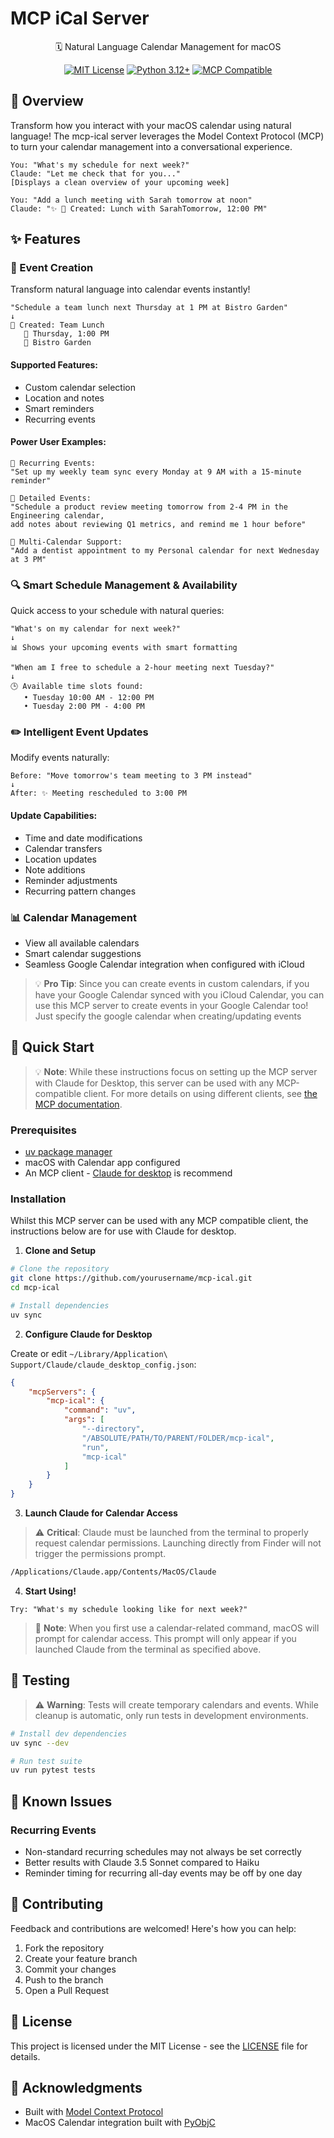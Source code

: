 # MCP iCal Server

<div align="center">

🗓️ Natural Language Calendar Management for macOS

[![MIT License](https://img.shields.io/badge/License-MIT-green.svg)](https://choosealicense.com/licenses/mit/)
[![Python 3.12+](https://img.shields.io/badge/python-3.12+-blue.svg)](https://www.python.org/downloads/)
[![MCP Compatible](https://img.shields.io/badge/MCP-Compatible-purple.svg)](https://modelcontextprotocol.io)

</div>

## 🌟 Overview

Transform how you interact with your macOS calendar using natural language! The mcp-ical server leverages the Model Context Protocol (MCP) to turn your calendar management into a conversational experience.

```
You: "What's my schedule for next week?"
Claude: "Let me check that for you..."
[Displays a clean overview of your upcoming week]

You: "Add a lunch meeting with Sarah tomorrow at noon"
Claude: "✨ 📅 Created: Lunch with SarahTomorrow, 12:00 PM"
```

## ✨ Features

### 📅 Event Creation
Transform natural language into calendar events instantly!

```
"Schedule a team lunch next Thursday at 1 PM at Bistro Garden"
↓
📎 Created: Team Lunch
   📅 Thursday, 1:00 PM
   📍 Bistro Garden
```

#### Supported Features:
- Custom calendar selection
- Location and notes
- Smart reminders
- Recurring events

#### Power User Examples:
```
🔄 Recurring Events:
"Set up my weekly team sync every Monday at 9 AM with a 15-minute reminder"

📝 Detailed Events:
"Schedule a product review meeting tomorrow from 2-4 PM in the Engineering calendar, 
add notes about reviewing Q1 metrics, and remind me 1 hour before"

📱 Multi-Calendar Support:
"Add a dentist appointment to my Personal calendar for next Wednesday at 3 PM"
```

### 🔍 Smart Schedule Management & Availability
Quick access to your schedule with natural queries:

```
"What's on my calendar for next week?"
↓
📊 Shows your upcoming events with smart formatting

"When am I free to schedule a 2-hour meeting next Tuesday?"
↓
🕒 Available time slots found:
   • Tuesday 10:00 AM - 12:00 PM
   • Tuesday 2:00 PM - 4:00 PM
```

### ✏️ Intelligent Event Updates
Modify events naturally:

```
Before: "Move tomorrow's team meeting to 3 PM instead"
↓
After: ✨ Meeting rescheduled to 3:00 PM
```

#### Update Capabilities:
- Time and date modifications
- Calendar transfers
- Location updates
- Note additions
- Reminder adjustments
- Recurring pattern changes

### 📊 Calendar Management
- View all available calendars
- Smart calendar suggestions
- Seamless Google Calendar integration when configured with iCloud

> 💡 **Pro Tip**: Since you can create events in custom calendars, if you have your Google Calendar synced with you iCloud Calendar, you can use this MCP server to create events in your Google Calendar too! Just specify the google calendar when creating/updating events

## 🚀 Quick Start

> 💡 **Note**: While these instructions focus on setting up the MCP server with Claude for Desktop, this server can be used with any MCP-compatible client. For more details on using different clients, see [the MCP documentation](https://modelcontextprotocol.io/quickstart/client).

### Prerequisites
- [uv package manager](https://github.com/astral-sh/uv)
- macOS with Calendar app configured
- An MCP client - [Claude for desktop](https://claude.ai/download) is recommend 

### Installation

Whilst this MCP server can be used with any MCP compatible client, the instructions below are for use with Claude for desktop.

1. **Clone and Setup**
```bash
# Clone the repository
git clone https://github.com/yourusername/mcp-ical.git
cd mcp-ical

# Install dependencies
uv sync
```

2. **Configure Claude for Desktop**

Create or edit `~/Library/Application\ Support/Claude/claude_desktop_config.json`:

```json
{
    "mcpServers": {
        "mcp-ical": {
            "command": "uv",
            "args": [
                "--directory",
                "/ABSOLUTE/PATH/TO/PARENT/FOLDER/mcp-ical",
                "run",
                "mcp-ical"
            ]
        }
    }
}
```

3. **Launch Claude for Calendar Access**

> ⚠️ **Critical**: Claude must be launched from the terminal to properly request calendar permissions. Launching directly from Finder will not trigger the permissions prompt.

```bash
/Applications/Claude.app/Contents/MacOS/Claude
```

4. **Start Using!**
```
Try: "What's my schedule looking like for next week?"
```

> 🔑 **Note**: When you first use a calendar-related command, macOS will prompt for calendar access. This prompt will only appear if you launched Claude from the terminal as specified above.
## 🧪 Testing

> ⚠️ **Warning**: Tests will create temporary calendars and events. While cleanup is automatic, only run tests in development environments.

```bash
# Install dev dependencies
uv sync --dev

# Run test suite
uv run pytest tests
```

## 🐛 Known Issues

### Recurring Events
- Non-standard recurring schedules may not always be set correctly
- Better results with Claude 3.5 Sonnet compared to Haiku
- Reminder timing for recurring all-day events may be off by one day

## 🤝 Contributing

Feedback and contributions are welcomed! Here's how you can help:

1. Fork the repository
2. Create your feature branch
3. Commit your changes
4. Push to the branch
5. Open a Pull Request


## 📝 License

This project is licensed under the MIT License - see the [LICENSE](LICENSE) file for details.

## 🙏 Acknowledgments

- Built with [Model Context Protocol](https://modelcontextprotocol.io)
- MacOS Calendar integration built with [PyObjC](https://github.com/ronaldoussoren/pyobjc)
